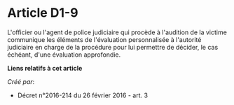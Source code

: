 # Article D1-9

L'officier ou l'agent de police judiciaire qui procède à l'audition de la victime communique les éléments de l'évaluation
personnalisée à l'autorité judiciaire en charge de la procédure pour lui permettre de décider, le cas échéant, d'une
évaluation approfondie.

**Liens relatifs à cet article**

_Créé par_:

  - Décret n°2016-214 du 26 février 2016 - art. 3
